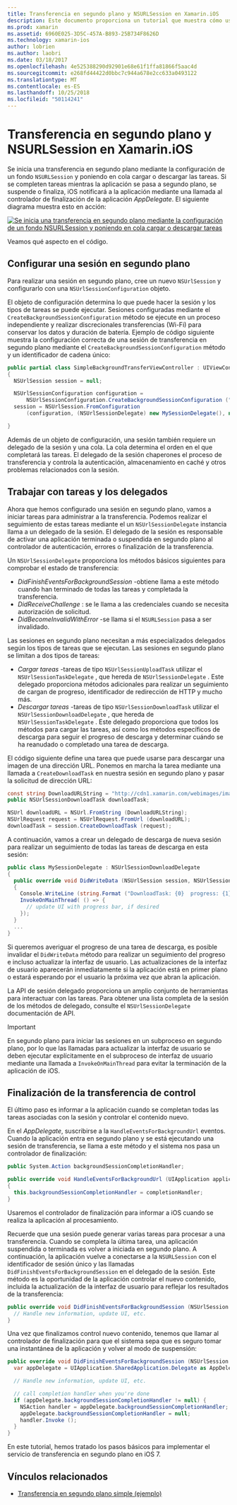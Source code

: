 ```yaml
---
title: Transferencia en segundo plano y NSURLSession en Xamarin.iOS
description: Este documento proporciona un tutorial que muestra cómo usar la transferencia en segundo plano y NSUrlSession para iniciar la descarga de una imagen grande y continuar con la que se descargan cuando la aplicación se coloca en segundo plano.
ms.prod: xamarin
ms.assetid: 6960E025-3D5C-457A-B893-25B734F8626D
ms.technology: xamarin-ios
author: lobrien
ms.author: laobri
ms.date: 03/18/2017
ms.openlocfilehash: 4e525388290d92901e68e61f1ffa81866f5aac4d
ms.sourcegitcommit: e268fd44422d0bbc7c944a678e2cc633a0493122
ms.translationtype: MT
ms.contentlocale: es-ES
ms.lasthandoff: 10/25/2018
ms.locfileid: "50114241"
---
```

# <a name="background-transfer-and-nsurlsession-in-xamarinios"></a>Transferencia en segundo plano y NSURLSession en Xamarin.iOS

Se inicia una transferencia en segundo plano mediante la configuración de un fondo `NSURLSession` y poniendo en cola cargar o descargar las tareas. Si se completen tareas mientras la aplicación se pasa a segundo plano, se suspende o finaliza, iOS notificará a la aplicación mediante una llamada al controlador de finalización de la aplicación *AppDelegate*. El siguiente diagrama muestra esto en acción:

 [![](background-transfer-walkthrough-images/transfer.png "Se inicia una transferencia en segundo plano mediante la configuración de un fondo NSURLSession y poniendo en cola cargar o descargar tareas")](background-transfer-walkthrough-images/transfer.png#lightbox)

Veamos qué aspecto en el código.

## <a name="configuring-a-background-session"></a>Configurar una sesión en segundo plano

Para realizar una sesión en segundo plano, cree un nuevo `NSUrlSession` y configurarlo con una `NSUrlSessionConfiguration` objeto.

El objeto de configuración determina lo que puede hacer la sesión y los tipos de tareas se puede ejecutar.
Sesiones configuradas mediante el `CreateBackgroundSessionConfiguration` método se ejecute en un proceso independiente y realizar discrecionales transferencias (Wi-Fi) para conservar los datos y duración de batería.
Ejemplo de código siguiente muestra la configuración correcta de una sesión de transferencia en segundo plano mediante el `CreateBackgroundSessionConfiguration` método y un identificador de cadena único:

```csharp
public partial class SimpleBackgroundTransferViewController : UIViewController
{
  NSUrlSession session = null;

  NSUrlSessionConfiguration configuration =
      NSUrlSessionConfiguration.CreateBackgroundSessionConfiguration ("com.SimpleBackgroundTransfer.BackgroundSession");
  session = NSUrlSession.FromConfiguration
      (configuration, (NSUrlSessionDelegate) new MySessionDelegate(), new NSOperationQueue());

}
```

Además de un objeto de configuración, una sesión también requiere un delegado de la sesión y una cola.
La cola determina el orden en el que completará las tareas. El delegado de la sesión chaperones el proceso de transferencia y controla la autenticación, almacenamiento en caché y otros problemas relacionados con la sesión.

## <a name="working-with-tasks-and-delegates"></a>Trabajar con tareas y los delegados

Ahora que hemos configurado una sesión en segundo plano, vamos a iniciar tareas para administrar a la transferencia. Podemos realizar el seguimiento de estas tareas mediante el un `NSUrlSessionDelegate` instancia llama a un delegado de la sesión. El delegado de la sesión es responsable de activar una aplicación terminada o suspendida en segundo plano al controlador de autenticación, errores o finalización de la transferencia.

Un `NSUrlSessionDelegate` proporciona los métodos básicos siguientes para comprobar el estado de transferencia:

-  *DidFinishEventsForBackgroundSession* -obtiene llama a este método cuando han terminado de todas las tareas y completada la transferencia.
-  *DidReceiveChallenge* : se le llama a las credenciales cuando se necesita autorización de solicitud.
-  *DidBecomeInvalidWithError* -se llama si el `NSURLSession` pasa a ser invalidado.


Las sesiones en segundo plano necesitan a más especializados delegados según los tipos de tareas que se ejecutan. Las sesiones en segundo plano se limitan a dos tipos de tareas:

-  *Cargar tareas* -tareas de tipo `NSUrlSessionUploadTask` utilizar el `NSUrlSessionTaskDelegate` , que hereda de `NSUrlSessionDelegate` . Este delegado proporciona métodos adicionales para realizar un seguimiento de cargan de progreso, identificador de redirección de HTTP y mucho más.
-  *Descargar tareas* -tareas de tipo `NSUrlSessionDownloadTask` utilizar el `NSUrlSessionDownloadDelegate` , que hereda de `NSUrlSessionTaskDelegate` . Este delegado proporciona que todos los métodos para cargar las tareas, así como los métodos específicos de descarga para seguir el progreso de descarga y determinar cuándo se ha reanudado o completado una tarea de descarga.


El código siguiente define una tarea que puede usarse para descargar una imagen de una dirección URL. Ponemos en marcha la tarea mediante una llamada a `CreateDownloadTask` en nuestra sesión en segundo plano y pasar la solicitud de dirección URL:

```csharp
const string DownloadURLString = "http://cdn1.xamarin.com/webimages/images/xamarin.png";
public NSUrlSessionDownloadTask downloadTask;

NSUrl downloadURL = NSUrl.FromString (DownloadURLString);
NSUrlRequest request = NSUrlRequest.FromUrl (downloadURL);
downloadTask = session.CreateDownloadTask (request);
```

A continuación, vamos a crear un delegado de descarga de nueva sesión para realizar un seguimiento de todas las tareas de descarga en esta sesión:

```csharp
public class MySessionDelegate : NSUrlSessionDownloadDelegate
{
  public override void DidWriteData (NSUrlSession session, NSUrlSessionDownloadTask downloadTask, long bytesWritten, long totalBytesWritten, long totalBytesExpectedToWrite)
  {
    Console.WriteLine (string.Format ("DownloadTask: {0}  progress: {1}", downloadTask, progress));
    InvokeOnMainThread( () => {
      // update UI with progress bar, if desired
    });
  }
  ...
}
```

Si queremos averiguar el progreso de una tarea de descarga, es posible invalidar el `DidWriteData` método para realizar un seguimiento del progreso e incluso actualizar la interfaz de usuario. Las actualizaciones de la interfaz de usuario aparecerán inmediatamente si la aplicación está en primer plano o estará esperando por el usuario la próxima vez que abran la aplicación.

La API de sesión delegado proporciona un amplio conjunto de herramientas para interactuar con las tareas. Para obtener una lista completa de la sesión de los métodos de delegado, consulte el `NSUrlSessionDelegate` documentación de API.

> [!IMPORTANT]
> En segundo plano para iniciar las sesiones en un subproceso en segundo plano, por lo que las llamadas para actualizar la interfaz de usuario se deben ejecutar explícitamente en el subproceso de interfaz de usuario mediante una llamada a `InvokeOnMainThread` para evitar la terminación de la aplicación de iOS. 


## <a name="handling-transfer-completion"></a>Finalización de la transferencia de control

El último paso es informar a la aplicación cuando se completan todas las tareas asociadas con la sesión y controlar el contenido nuevo.

En el *AppDelegate*, suscribirse a la `HandleEventsForBackgroundUrl` eventos. Cuando la aplicación entra en segundo plano y se está ejecutando una sesión de transferencia, se llama a este método y el sistema nos pasa un controlador de finalización:

```csharp
public System.Action backgroundSessionCompletionHandler;

public override void HandleEventsForBackgroundUrl (UIApplication application, string sessionIdentifier, System.Action completionHandler)
{
  this.backgroundSessionCompletionHandler = completionHandler;
}
```

Usaremos el controlador de finalización para informar a iOS cuando se realiza la aplicación al procesamiento.

Recuerde que una sesión puede generar varias tareas para procesar a una transferencia. Cuando se completa la última tarea, una aplicación suspendida o terminada es volver a iniciada en segundo plano. A continuación, la aplicación vuelve a conectarse a la `NSURLSession` con el identificador de sesión único y las llamadas `DidFinishEventsForBackgroundSession` en el delegado de la sesión. Este método es la oportunidad de la aplicación controlar el nuevo contenido, incluida la actualización de la interfaz de usuario para reflejar los resultados de la transferencia:

```csharp
public override void DidFinishEventsForBackgroundSession (NSUrlSession session) {
  // Handle new information, update UI, etc.
}
```

Una vez que finalizamos control nuevo contenido, tenemos que llamar al controlador de finalización para que el sistema sepa que es seguro tomar una instantánea de la aplicación y volver al modo de suspensión:

```csharp
public override void DidFinishEventsForBackgroundSession (NSUrlSession session) {
  var appDelegate = UIApplication.SharedApplication.Delegate as AppDelegate;

  // Handle new information, update UI, etc.

  // call completion handler when you're done
  if (appDelegate.backgroundSessionCompletionHandler != null) {
    NSAction handler = appDelegate.backgroundSessionCompletionHandler;
    appDelegate.backgroundSessionCompletionHandler = null;
    handler.Invoke ();
  }
}
```

En este tutorial, hemos tratado los pasos básicos para implementar el servicio de transferencia en segundo plano en iOS 7.



## <a name="related-links"></a>Vínculos relacionados

- [Transferencia en segundo plano simple (ejemplo)](https://developer.xamarin.com/samples/monotouch/SimpleBackgroundTransfer/)
